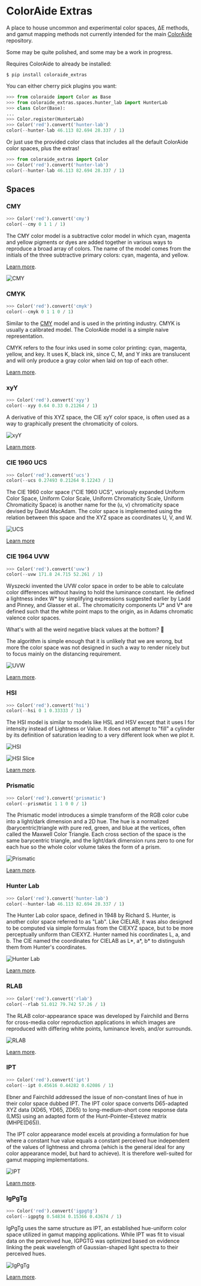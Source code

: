 # ColorAide Extras

A place to house uncommon and experimental color spaces, ∆E methods, and gamut mapping methods not currently intended
for the main [ColorAide](https://github.com/facelessuser/coloraide) repository.

Some may be quite polished, and some may be a work in progress.

Requires ColorAide to already be installed:

```console
$ pip install coloraide_extras
```

You can either cherry pick plugins you want:

```py
>>> from coloraide import Color as Base
>>> from coloraide_extras.spaces.hunter_lab import HunterLab
>>> class Color(Base):
... 
>>> Color.register(HunterLab)
>>> Color('red').convert('hunter-lab')
color(--hunter-lab 46.113 82.694 28.337 / 1)
```

Or just use the provided color class that includes all the default ColorAide color spaces, plus the extras!

```py
>>> from coloraide_extras import Color
>>> Color('red').convert('hunter-lab')
color(--hunter-lab 46.113 82.694 28.337 / 1)
```

## Spaces

### CMY

```py
>>> Color('red').convert('cmy')
color(--cmy 0 1 1 / 1)
```

The CMY color model is a subtractive color model in which cyan, magenta and yellow pigments or dyes are added together
in various ways to reproduce a broad array of colors. The name of the model comes from the initials of the three
subtractive primary colors: cyan, magenta, and yellow.

[Learn more](https://en.wikipedia.org/wiki/CMY_color_model).

![CMY](https://github.com/facelessuser/coloraide-extras/blob/main/images/cmy.png)

### CMYK

```py
>>> Color('red').convert('cmyk')
color(--cmyk 0 1 1 0 / 1)
```

Similar to the [CMY](#cmy) model and is used in the printing industry. CMYK is usually a calibrated model. The ColorAide
model is a simple naive representation.

CMYK refers to the four inks used in some color printing: cyan, magenta, yellow, and key. It uses K, black ink, since
C, M, and Y inks are translucent and will only produce a gray color when laid on top of each other.

[Learn more](https://en.wikipedia.org/wiki/CMY_color_model).

### xyY

```py
>>> Color('red').convert('xyy')
color(--xyy 0.64 0.33 0.21264 / 1)
```

A derivative of this XYZ space, the CIE xyY color space, is often used as a way to graphically present the chromaticity
of colors.

![xyY](https://github.com/facelessuser/coloraide-extras/blob/main/images/xyy.png)

[Learn more](https://en.wikipedia.org/wiki/CIE_1931_color_space#CIE_xy_chromaticity_diagram_and_the_CIE_xyY_color_space).

### CIE 1960 UCS

```py
>>> Color('red').convert('ucs')
color(--ucs 0.27493 0.21264 0.12243 / 1)
```

The CIE 1960 color space ("CIE 1960 UCS", variously expanded Uniform Color Space, Uniform Color Scale, Uniform
Chromaticity Scale, Uniform Chromaticity Space) is another name for the (u, v) chromaticity space devised by David
MacAdam. The color space is implemented using the relation between this space and the XYZ space as coordinates U, V, and
W.

![UCS](https://github.com/facelessuser/coloraide-extras/blob/main/images/ucs.png)

[Learn more](https://en.wikipedia.org/wiki/CIE_1960_color_space)

### CIE 1964 UVW

```py
>>> Color('red').convert('uvw')
color(--uvw 171.8 24.715 52.261 / 1)
```

Wyszecki invented the UVW color space in order to be able to calculate color differences without having to hold the
luminance constant. He defined a lightness index W* by simplifying expressions suggested earlier by Ladd and Pinney,
and Glasser et al.. The chromaticity components U* and V* are defined such that the white point maps to the origin,
as in Adams chromatic valence color spaces.

What's with all the weird negative black values at the bottom? :shrug:

The algorithm is simple enough that it is unlikely that we are wrong, but more the color space was not designed in such
a way to render nicely but to focus mainly on the distancing requirement.

![UVW](https://github.com/facelessuser/coloraide-extras/blob/main/images/uvw.png)

[Learn more](https://en.wikipedia.org/wiki/CIE_1964_color_space).

### HSI

```py
>>> Color('red').convert('hsi')
color(--hsi 0 1 0.33333 / 1)
```

The HSI model is similar to models like HSL and HSV except that it uses I for intensity instead of Lightness or Value.
It does not attempt to "fill" a cylinder by its definition of saturation leading to a very different look when we plot
it.

![HSI](https://github.com/facelessuser/coloraide-extras/blob/main/images/hsi.png)

![HSI Slice](https://github.com/facelessuser/coloraide-extras/blob/main/images/hsi-slice.png)

[Learn more](https://en.wikipedia.org/wiki/HSL_and_HSV#HSI_to_RGB).

### Prismatic

```py
>>> Color('red').convert('prismatic')
color(--prismatic 1 1 0 0 / 1)
```

The Prismatic model introduces a simple transform of the RGB color cube into a light/dark dimension and a 2D hue.  The
hue is a normalized (barycentric)triangle with pure red, green, and blue at the vertices, often called the Maxwell Color
Triangle.  Each cross section of the space is the same barycentric triangle, and the light/dark dimension runs zero to
one for each hue so the whole color volume takes the form of a prism.

![Prismatic](https://github.com/facelessuser/coloraide-extras/blob/main/images/prismatic.png)

[Learn more](http://psgraphics.blogspot.com/2015/10/prismatic-color-model.html).

### Hunter Lab

```py
>>> Color('red').convert('hunter-lab')
color(--hunter-lab 46.113 82.694 28.337 / 1)
```

The Hunter Lab color space, defined in 1948 by Richard S. Hunter, is another color space referred to as "Lab". Like
CIELAB, it was also designed to be computed via simple formulas from the CIEXYZ space, but to be more perceptually
uniform than CIEXYZ. Hunter named his coordinates L, a, and b. The CIE named the coordinates for CIELAB as L*, a*, b* to
distinguish them from Hunter's coordinates.

![Hunter Lab](https://github.com/facelessuser/coloraide-extras/blob/main/images/hunter-lab.png)

[Learn more](https://support.hunterlab.com/hc/en-us/articles/203997095-Hunter-Lab-Color-Scale-an08-96a2).

### RLAB

```py
>>> Color('red').convert('rlab')
color(--rlab 51.012 79.742 57.26 / 1)
```

The RLAB color-appearance space was developed by Fairchild and Berns for cross-media color reproduction applications in
which images are reproduced with differing white points, luminance levels, and/or surrounds.

![RLAB](https://github.com/facelessuser/coloraide-extras/blob/main/images/rlab.png)

[Learn more](https://scholarworks.rit.edu/cgi/viewcontent.cgi?article=1153&context=article).

### IPT

```py
>>> Color('red').convert('ipt')
color(--ipt 0.45616 0.44282 0.62086 / 1)
```

Ebner and Fairchild addressed the issue of non-constant lines of hue in their color space dubbed IPT. The IPT color
space converts D65-adapted XYZ data (XD65, YD65, ZD65) to long-medium-short cone response data (LMS) using an adapted
form of the Hunt–Pointer–Estevez matrix (MHPE(D65)).

The IPT color appearance model excels at providing a formulation for hue where a constant hue value equals a constant
perceived hue independent of the values of lightness and chroma (which is the general ideal for any color appearance
model, but hard to achieve). It is therefore well-suited for gamut mapping implementations.

![IPT](https://github.com/facelessuser/coloraide-extras/blob/main/images/ipt.png)

[Learn more](https://www.researchgate.net/publication/21677980_Development_and_Testing_of_a_Color_Space_IPT_with_Improved_Hue_Uniformity.).

### IgPgTg

```py
>>> Color('red').convert('igpgtg')
color(--igpgtg 0.54834 0.15366 0.43674 / 1)
```

IgPgTg uses the same structure as IPT, an established hue-uniform color space utilized in gamut mapping applications.
While IPT was fit to visual data on the perceived hue, IGPGTG was optimized based on evidence linking the peak
wavelength of Gaussian-shaped light spectra to their perceived hues.

![IgPgTg](https://github.com/facelessuser/coloraide-extras/blob/main/images/igpgtg.png)

[Learn more](https://www.researchgate.net/publication/21677980_Development_and_Testing_of_a_Color_Space_IPT_with_Improved_Hue_Uniformity.).
